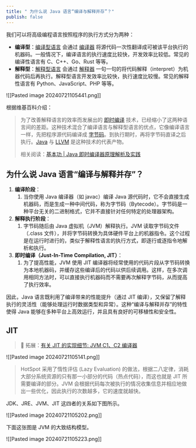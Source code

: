 ```yaml
---
title: " 为什么说 Java 语言“编译与解释并存”？"
publish: false
---
```


我们可以将高级编程语言按照程序的执行方式分为两种：

- **编译型**：[编译型语言](https://zh.wikipedia.org/wiki/%E7%B7%A8%E8%AD%AF%E8%AA%9E%E8%A8%80) 会通过 [编译器](https://zh.wikipedia.org/wiki/%E7%B7%A8%E8%AD%AF%E5%99%A8) 将源代码一次性翻译成可被该平台执行的机器码。一般情况下，编译语言的执行速度比较快，开发效率比较低。常见的编译性语言有 C、C++、Go、Rust 等等。
- **解释型**：[解释型语言](https://zh.wikipedia.org/wiki/%E7%9B%B4%E8%AD%AF%E8%AA%9E%E8%A8%80) 会通过 [解释器](https://zh.wikipedia.org/wiki/直譯器) 一句一句的将代码解释（interpret）为机器代码后再执行。解释型语言开发效率比较快，执行速度比较慢。常见的解释性语言有 Python、JavaScript、PHP 等等。

![[Pasted image 20240721105441.png]]

根据维基百科介绍：

> 为了改善解释语言的效率而发展出的 [即时编译](https://zh.wikipedia.org/wiki/即時編譯) 技术，已经缩小了这两种语言间的差距。这种技术混合了编译语言与解释型语言的优点，它像编译语言一样，先把程序源代码编译成 [字节码](https://zh.wikipedia.org/wiki/字节码)。到执行期时，再将字节码直译之后执行。[Java](https://zh.wikipedia.org/wiki/Java) 与 [LLVM](https://zh.wikipedia.org/wiki/LLVM) 是这种技术的代表产物。
>
> 相关阅读：[基本功 | Java 即时编译器原理解析及实践](https://tech.meituan.com/2020/10/22/java-jit-practice-in-meituan.html)

## 为什么说 Java 语言“编译与解释并存”？

1. **编译阶段**：
	1. 当你使用 Java 编译器（如 javac）编译 Java 源代码时，它不会直接生成机器码，而是生成一种中间代码，称为字节码（Bytecode）。字节码是一种平台无关的二进制格式，它并不直接针对任何特定的处理器架构。
2. **解释执行阶段**：
	1. 字节码随后由 Java 虚拟机（JVM）解释执行。JVM 读取字节码文件（.class 文件），并将字节码转换为具体硬件平台上的机器指令。这个过程是在运行时进行的，类似于解释性语言的执行方式，即逐行或逐指令地解析和执行。
3. **即时编译（Just-In-Time Compilation, JIT）**：
	1. 为了提高性能，JVM 使用 JIT 编译器将经常使用的代码片段从字节码转换为本地机器码，并缓存这些编译后的代码以供后续调用。这样，在多次调用相同方法时，可以直接执行机器码而不需要再次解释字节码，从而提高了执行效率。

因此，Java 语言既利用了编译带来的性能提升（通过 JIT 编译），又保留了解释执行的灵活性（能够处理运行时数据类型和异常）。这种“编译与解释并存”的特性使得 Java 能够在多种平台上高效运行，并且具有良好的可移植性和安全性。

## JIT

> 🌈 拓展：[有关 JIT 的实现细节: JVM C1、C2 编译器](https://mp.weixin.qq.com/s/4haTyXUmh8m-dBQaEzwDJw)

![[Pasted image 20240721105141.png]]

> HotSpot 采用了惰性评估 (Lazy Evaluation) 的做法，根据二八定律，消耗大部分系统资源的只有那一小部分的代码（热点代码），而这也就是 JIT 所需要编译的部分。JVM 会根据代码每次被执行的情况收集信息并相应地做出一些优化，因此执行的次数越多，它的速度就越快。

JDK、JRE、JVM、JIT 这四者的关系如下图所示。

![[Pasted image 20240721105202.png]]

下面这张图是 JVM 的大致结构模型。

![[Pasted image 20240721105223.png]]
